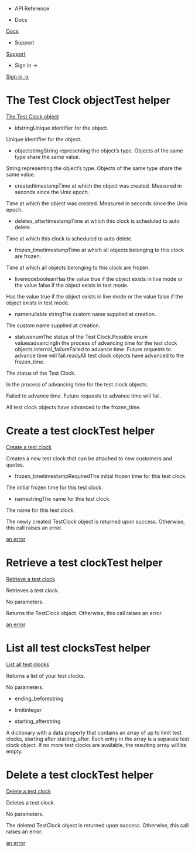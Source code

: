 - API Reference

- Docs

[Docs](/)

- Support

[Support](https://support.stripe.com)

- Sign in →

[Sign in →](https://dashboard.stripe.com/login)

# The Test Clock objectTest helper

[The Test Clock object](/api/test_clocks/object)

- idstringUnique identifier for the object.

Unique identifier for the object.

- objectstringString representing the object’s type. Objects of the same type share the same value.

String representing the object’s type. Objects of the same type share the same value.

- createdtimestampTime at which the object was created. Measured in seconds since the Unix epoch.

Time at which the object was created. Measured in seconds since the Unix epoch.

- deletes_aftertimestampTime at which this clock is scheduled to auto delete.

Time at which this clock is scheduled to auto delete.

- frozen_timetimestampTime at which all objects belonging to this clock are frozen.

Time at which all objects belonging to this clock are frozen.

- livemodebooleanHas the value true if the object exists in live mode or the value false if the object exists in test mode.

Has the value true if the object exists in live mode or the value false if the object exists in test mode.

- namenullable stringThe custom name supplied at creation.

The custom name supplied at creation.

- statusenumThe status of the Test Clock.Possible enum valuesadvancingIn the process of advancing time for the test clock objects.internal_failureFailed to advance time. Future requests to advance time will fail.readyAll test clock objects have advanced to the frozen_time.

The status of the Test Clock.

In the process of advancing time for the test clock objects.

Failed to advance time. Future requests to advance time will fail.

All test clock objects have advanced to the frozen_time.

# Create a test clockTest helper

[Create a test clock](/api/test_clocks/create)

Creates a new test clock that can be attached to new customers and quotes.

- frozen_timetimestampRequiredThe initial frozen time for this test clock.

The initial frozen time for this test clock.

- namestringThe name for this test clock.

The name for this test clock.

The newly created TestClock object is returned upon success. Otherwise, this call raises an error.

[an error](#errors)

# Retrieve a test clockTest helper

[Retrieve a test clock](/api/test_clocks/retrieve)

Retrieves a test clock.

No parameters.

Returns the TestClock object. Otherwise, this call raises an error.

[an error](#errors)

# List all test clocksTest helper

[List all test clocks](/api/test_clocks/list)

Returns a list of your test clocks.

No parameters.

- ending_beforestring

- limitinteger

- starting_afterstring

A dictionary with a data property that contains an array of up to limit test clocks, starting after starting_after. Each entry in the array is a separate test clock object. If no more test clocks are available, the resulting array will be empty.

# Delete a test clockTest helper

[Delete a test clock](/api/test_clocks/delete)

Deletes a test clock.

No parameters.

The deleted TestClock object is returned upon success. Otherwise, this call raises an error.

[an error](#errors)

